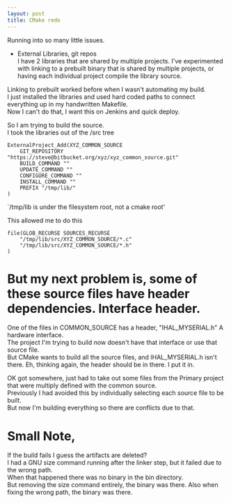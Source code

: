 ```yaml
---
layout: post
title: CMake redo
---
```

Running into so many little issues.  

* External Libraries, git repos  
I have 2 libraries that are shared by multiple projects.
I've experimented with linking to a prebuilt binary that is shared by multiple projects,
or having each individual project compile the library source.  
  
Linking to prebuilt worked before when I wasn't automating my build.  
I just installed the libraries and used hard coded paths to connect everything up in my handwritten Makefile.  
Now I can't do that, I want this on Jenkins and quick deploy.  
  
So I am trying to build the source.  
I took the libraries out of the /src tree  
```
ExternalProject_Add(XYZ_COMMON_SOURCE
    GIT_REPOSITORY "https://steve@bitbucket.org/xyz/xyz_common_source.git"
    BUILD_COMMAND ""
    UPDATE_COMMAND ""
    CONFIGURE_COMMAND ""
    INSTALL_COMMAND ""
    PREFIX "/tmp/lib/"
)
```
`/tmp/lib is under the filesystem root, not a cmake root'
  
This allowed me to do this
```
file(GLOB_RECURSE SOURCES_RECURSE
    "/tmp/lib/src/XYZ_COMMON_SOURCE/*.c"
    "/tmp/lib/src/XYZ_COMMON_SOURCE/*.h"
)
```
  
# But my next problem is, some of these source files have header dependencies.  Interface header.
  
One of the files in COMMON_SOURCE has a header, "IHAL_MYSERIAL.h"
A hardware interface.  
The project I'm trying to build now doesn't have that interface or use that source file.  
But CMake wants to build all the source files, and IHAL_MYSERIAL.h isn't there.
Eh, thinking again, the header should be in there.  I put it in.  

OK got somewhere, just had to take out some files from the Primary project that
were multiply defined with the common source.  
Previously I had avoided this by individually selecting each source file to be built.  
But now I'm building everything so there are conflicts due to that.  
  
# Small Note,
If the build fails I guess the artifacts are deleted?  
I had a GNU size command running after the linker step, but it failed due to the wrong path.  
When that happened there was no binary in the bin directory.  
But removing the size command entirely, the binary was there.  Also when fixing the wrong path,
the binary was there.

